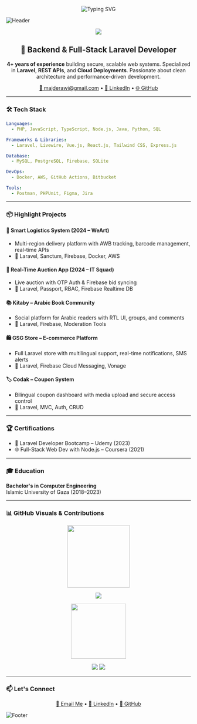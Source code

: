 <p align="center">
  <img src="https://readme-typing-svg.demolab.com?font=Fira+Code&weight=500&size=28&pause=1000&center=true&vCenter=true&width=435&lines=Hi+I'm+Majd+AL-Dirawi;Full-Stack+Laravel+Developer;Backend+Engineer+%7C+API+Specialist;Open+Source+Contributor" alt="Typing SVG" />
</p>

![Header](https://capsule-render.vercel.app/api?type=rounded&color=0:F97316,100:F59E0B&height=200&section=header&text=Majd%20AL-Dirawi&fontSize=45&fontColor=ffffff&animation=twinkling)

<p align="center">
  <img src="https://skillicons.dev/icons?i=php,laravel,docker,mysql,aws,js,vue,react,nodejs&perline=7" />
</p>

<h2 align="center">🚀 Backend & Full-Stack Laravel Developer</h2>

<p align="center">
  <b>4+ years of experience</b> building secure, scalable web systems. Specialized in <b>Laravel</b>, <b>REST APIs</b>, and <b>Cloud Deployments</b>. Passionate about clean architecture and performance-driven development.
</p>

<p align="center">
  <a href="mailto:majderawi@gmail.com">📧 majderawi@gmail.com</a> • 
  <a href="https://linkedin.com/in/majd-derawi-50b71627b">🔗 LinkedIn</a> • 
  <a href="https://github.com/majd70">🌐 GitHub</a>
</p>

---

### 🛠 Tech Stack

```yaml
Languages:
  - PHP, JavaScript, TypeScript, Node.js, Java, Python, SQL

Frameworks & Libraries:
  - Laravel, Livewire, Vue.js, React.js, Tailwind CSS, Express.js

Database:
  - MySQL, PostgreSQL, Firebase, SQLite

DevOps:
  - Docker, AWS, GitHub Actions, Bitbucket

Tools:
  - Postman, PHPUnit, Figma, Jira
```

---

### 📦 Highlight Projects

#### 🚚 Smart Logistics System (2024 – WeArt)
- Multi-region delivery platform with AWB tracking, barcode management, real-time APIs
- 🔧 Laravel, Sanctum, Firebase, Docker, AWS

#### 🐎 Real-Time Auction App (2024 – IT Squad)
- Live auction with OTP Auth & Firebase bid syncing
- 🔧 Laravel, Passport, RBAC, Firebase Realtime DB

#### 📚 Kitaby – Arabic Book Community
- Social platform for Arabic readers with RTL UI, groups, and comments
- 🔧 Laravel, Firebase, Moderation Tools

#### 🛍 GSG Store – E-commerce Platform
- Full Laravel store with multilingual support, real-time notifications, SMS alerts
- 🔧 Laravel, Firebase Cloud Messaging, Vonage

#### 🏷 Codak – Coupon System
- Bilingual coupon dashboard with media upload and secure access control
- 🔧 Laravel, MVC, Auth, CRUD

---

### 🏆 Certifications
- 🧪 Laravel Developer Bootcamp – Udemy (2023)
- 🌐 Full-Stack Web Dev with Node.js – Coursera (2021)

---

### 🎓 Education
**Bachelor's in Computer Engineering**  
Islamic University of Gaza (2018–2023)

---

### 📊 GitHub Visuals & Contributions

<p align="center">
  <img src="https://streak-stats.demolab.com?user=majd70&theme=radical&hide_border=false" height="170" />
</p>

<p align="center">
  <img src="https://github-readme-activity-graph.cyclic.app/graph?username=majd70&bg_color=1a1b27&color=F97316&line=F59E0B&point=ffffff&area=true&hide_border=true" />
</p>

<p align="center">
  <img src="https://majd70-atfw.vercel.app/api/top-langs/?username=majd70&layout=compact&theme=radical" height="150" />
</p>

<p align="center">
  <img src="https://github-profile-summary-cards.vercel.app/api/cards/profile-details?username=majd70&theme=tokyonight" />
  <img src="https://github-contribution-trophy.vercel.app/?username=majd70&theme=darkhub&row=1&column=6" />
</p>

---

### 📫 Let's Connect
<p align="center">
  <a href="mailto:majderawi@gmail.com">📩 Email Me</a> •
  <a href="https://linkedin.com/in/majd-derawi-50b71627b">🔗 LinkedIn</a> •
  <a href="https://github.com/majd70">🐙 GitHub</a>
</p>

![Footer](https://capsule-render.vercel.app/api?type=waving&color=0:F97316,100:F59E0B&height=120&section=footer)

